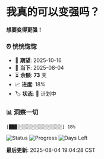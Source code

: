 # 我真的可以变强吗？

**想要变得更强！**

### ⏰ 恍恍惚惚

- 🎯 **期望**: 2025-10-16
- 📅 **当下**: 2025-08-04  
- ⏳ **余额**: **73** 天
- 📈 **进度**: 18%
- 🏷️ **状态**: 📅 计划中

### 📊 洞察一切

```
[███░░░░░░░░░░░░░░░░░] 18%
```

![Status](https://img.shields.io/badge/状态-计划中-blue)
![Progress](https://img.shields.io/badge/进度-18%25-blue)
![Days Left](https://img.shields.io/badge/剩余天数-73-orange)

**最后更新**: 2025-08-04 19:04:28 CST

